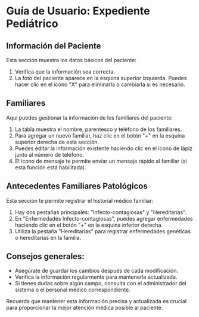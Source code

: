 # Guía de Usuario: **Expediente Pediátrico**

## Información del Paciente

Esta sección muestra los datos básicos del paciente:

1. Verifica que la información sea correcta.
2. La foto del paciente aparece en la esquina superior izquierda. Puedes hacer clic en el ícono "X" para eliminarla o cambiarla si es necesario.

## Familiares

Aquí puedes gestionar la información de los familiares del paciente:

1. La tabla muestra el nombre, parentesco y teléfono de los familiares.
2. Para agregar un nuevo familiar, haz clic en el botón "+" en la esquina superior derecha de esta sección.
3. Puedes editar la información existente haciendo clic en el ícono de lápiz junto al número de teléfono.
4. El ícono de mensaje te permite enviar un mensaje rápido al familiar (si esta función está habilitada).

## Antecedentes Familiares Patológicos

Esta sección te permite registrar el historial médico familiar:

1. Hay dos pestañas principales: "Infecto-contagiosas" y "Hereditarias".
2. En "Enfermedades Infecto-contagiosas", puedes agregar enfermedades haciendo clic en el botón "+" en la esquina inferior derecha.
3. Utiliza la pestaña "Hereditarias" para registrar enfermedades genéticas o hereditarias en la familia.

## Consejos generales:

- Asegúrate de guardar los cambios después de cada modificación.
- Verifica la información regularmente para mantenerla actualizada.
- Si tienes dudas sobre algún campo, consulta con el administrador del sistema o el personal médico correspondiente.

Recuerda que mantener esta información precisa y actualizada es crucial para proporcionar la mejor atención médica posible al paciente.
